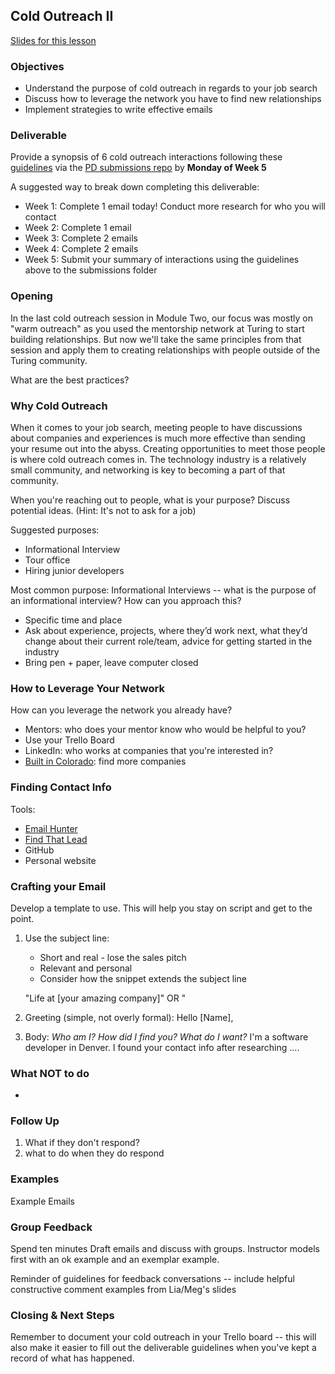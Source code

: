 ## Cold Outreach II

[Slides for this lesson](https://docs.google.com/presentation/d/1DNPivOJBUUnWlwD-n-2K9dysidWPyVFaqCvMmy87Irw/edit?usp=sharing)

### Objectives
* Understand the purpose of cold outreach in regards to your job search
* Discuss how to leverage the network you have to find new relationships
* Implement strategies to write effective emails 

### Deliverable

Provide a synopsis of 6 cold outreach interactions following these [guidelines](https://github.com/turingschool/career-development-curriculum/blob/master/module_four/cold_outreach_deliverable_guidelines.md) via the [PD submissions repo](https://github.com/turingschool/career-development-curriculum/tree/master/deliverable_submissions) by **Monday of Week 5**

A suggested way to break down completing this deliverable:

* Week 1: Complete 1 email today! Conduct more research for who you will contact
* Week 2: Complete 1 email
* Week 3: Complete 2 emails 
* Week 4: Complete 2 emails
* Week 5: Submit your summary of interactions using the guidelines above to the submissions folder

### Opening
In the last cold outreach session in Module Two, our focus was mostly on "warm outreach" as you used the mentorship network at Turing to start building relationships. But now we'll take the same principles from that session and apply them to creating relationships with people outside of the Turing community. 

What are the best practices?

### Why Cold Outreach
When it comes to your job search, meeting people to have discussions about companies and experiences is much more effective than sending your resume out into the abyss. Creating opportunities to meet those people is where cold outreach comes in. The technology industry is a relatively small community, and networking is key to becoming a part of that community. 

When you're reaching out to people, what is your purpose? Discuss potential ideas. (Hint: It's not to ask for a job)

Suggested purposes:

* Informational Interview 
* Tour office
* Hiring junior developers

Most common purpose: Informational Interviews -- what is the purpose of an informational interview? How can you approach this? 

* Specific time and place
* Ask about experience, projects, where they’d work next, what they’d change about their current role/team, advice for getting started in the industry
* Bring pen + paper, leave computer closed

### How to Leverage Your Network
How can you leverage the network you already have? 

* Mentors: who does your mentor know who would be helpful to you? 
* Use your Trello Board
* LinkedIn: who works at companies that you're interested in?
* [Built in Colorado](http://www.builtincolorado.com/companies): find more companies

### Finding Contact Info
Tools:

* [Email Hunter](https://emailhunter.co/)
* [Find That Lead](https://findthatlead.com/)
* GitHub
* Personal website

### Crafting your Email
Develop a template to use. This will help you stay on script and get to the point.

1. Use the subject line: 

    * Short and real - lose the sales pitch
    * Relevant and personal
    * Consider how the snippet extends the subject line
    
    "Life at [your amazing company]" 
    OR
    "
2. Greeting (simple, not overly formal): 
    Hello [Name],
3. Body: 
    *Who am I? How did I find you? What do I want?*
    I'm a software developer in Denver. I found your contact info after researching ....


### What NOT to do
* 


### Follow Up
1. What if they don't respond?
2. what to do when they do respond

### Examples
Example Emails


### Group Feedback
Spend ten minutes  Draft emails and discuss with groups. Instructor models first with an ok example and an exemplar example.

Reminder of guidelines for feedback conversations -- include helpful constructive comment examples from Lia/Meg's slides

### Closing & Next Steps
Remember to document your cold outreach in your Trello board -- this will also make it easier to fill out the deliverable guidelines when you've kept a record of what has happened. 
